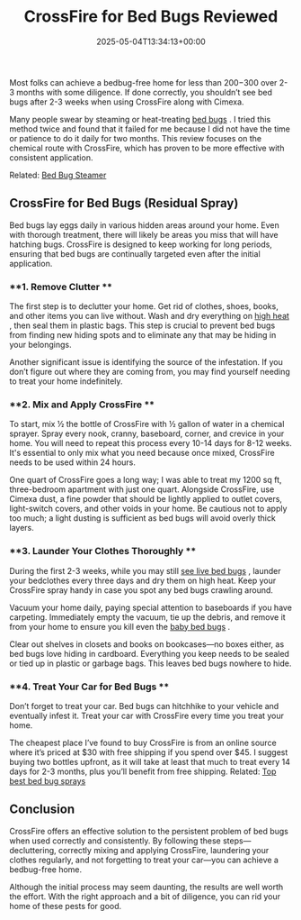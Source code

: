 ﻿---
layout: post
title: CrossFire for Bed Bugs Reviewed
date: '2025-05-04T13:34:13+00:00'
categories:
- Bed Bugs
- Product Reviews
tags: []
slug: /crossfire-for-bed-bugs/
lastmod: 2025-05-07T12:21:26+03:00
---

Most folks can achieve a bedbug-free home for less than $200-$300 over 2-3 months with some diligence. If done correctly, you shouldn’t see bed bugs after 2-3 weeks when using CrossFire along with Cimexa.

Many people swear by steaming or heat-treating
[bed bugs](https://pestpolicy.com/pictures-of-bed-bugs/)
.
I tried this method twice and found that it failed for me because I did not have the time or patience to do it daily for two months. This review focuses on the chemical route with CrossFire, which has proven to be more effective with consistent application.

Related:
[Bed Bug Steamer](https://pestpolicy.com/best-bed-bug-steamer/)
## CrossFire for Bed Bugs (Residual Spray)
Bed bugs lay eggs daily in various hidden areas around your home. Even with thorough treatment, there will likely be areas you miss that will have hatching bugs. CrossFire is designed to keep working for long periods, ensuring that bed bugs are continually targeted even after the initial application.
### **1. Remove Clutter **
The first step is to declutter your home. Get rid of clothes, shoes, books, and other items you can live without. Wash and dry everything on
[high heat](https://pestpolicy.com/does-dryer-kill-bed-bugs/)
, then seal them in plastic bags. This step is crucial to prevent bed bugs from finding new hiding spots and to eliminate any that may be hiding in your belongings.

Another significant issue is identifying the source of the infestation. If you don’t figure out where they are coming from, you may find yourself needing to treat your home indefinitely.
### **2. Mix and Apply CrossFire **
To start, mix ½ the bottle of CrossFire with ½ gallon of water in a chemical sprayer. Spray every nook, cranny, baseboard, corner, and crevice in your home. You will need to repeat this process every 10-14 days for 8-12 weeks. It's essential to only mix what you need because once mixed, CrossFire needs to be used within 24 hours.

One quart of CrossFire goes a long way; I was able to treat my 1200 sq ft, three-bedroom apartment with just one quart. Alongside CrossFire, use Cimexa dust, a fine powder that should be lightly applied to outlet covers, light-switch covers, and other voids in your home. Be cautious not to apply too much; a light dusting is sufficient as bed bugs will avoid overly thick layers.
### **3. Launder Your Clothes Thoroughly **
During the first 2-3 weeks, while you may still
[see live bed bugs](https://pestpolicy.com/can-bed-bugs-live-in-carpet/)
, launder your bedclothes every three days and dry them on high heat. Keep your CrossFire spray handy in case you spot any bed bugs crawling around.

Vacuum your home daily, paying special attention to baseboards if you have carpeting. Immediately empty the vacuum, tie up the debris, and remove it from your home to ensure you kill even the
[baby bed bugs](https://pestpolicy.com/baby-bed-bugs/)
.

Clear out shelves in closets and books on bookcases—no boxes either, as bed bugs love hiding in cardboard. Everything you keep needs to be sealed or tied up in plastic or garbage bags. This leaves bed bugs nowhere to hide.
### **4. Treat Your Car for Bed Bugs **
Don’t forget to treat your car. Bed bugs can hitchhike to your vehicle and eventually infest it. Treat your car with CrossFire every time you treat your home.

The cheapest place I’ve found to buy CrossFire is from an online source where it’s priced at $30 with free shipping if you spend over $45. I suggest buying two bottles upfront, as it will take at least that much to treat every 14 days for 2-3 months, plus you’ll benefit from free shipping.
Related:
[Top best bed bug sprays](https://pestpolicy.com/best-bed-bug-spray/)
## Conclusion
CrossFire offers an effective solution to the persistent problem of bed bugs when used correctly and consistently. By following these steps—decluttering, correctly mixing and applying CrossFire, laundering your clothes regularly, and not forgetting to treat your car—you can achieve a bedbug-free home.

Although the initial process may seem daunting, the results are well worth the effort. With the right approach and a bit of diligence, you can rid your home of these pests for good.